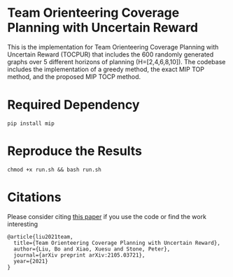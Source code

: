 # Team Orienteering Coverage Planning with Uncertain Reward
This is the implementation for Team Orienteering Coverage Planning with Uncertain Reward (TOCPUR) that includes the 600 randomly generated graphs over 5 different horizons of planning (H=[2,4,6,8,10]).
The codebase includes the implementation of a greedy method, the exact MIP TOP method, and the proposed MIP TOCP method.

# Required Dependency
```
pip install mip
```

# Reproduce the Results
```
chmod +x run.sh && bash run.sh
```
# Citations
Please consider citing [this paper](https://arxiv.org/pdf/2105.03721.pdf)
 if you use the code or find the work interesting
```
@article{liu2021team,
  title={Team Orienteering Coverage Planning with Uncertain Reward},
  author={Liu, Bo and Xiao, Xuesu and Stone, Peter},
  journal={arXiv preprint arXiv:2105.03721},
  year={2021}
}
```

